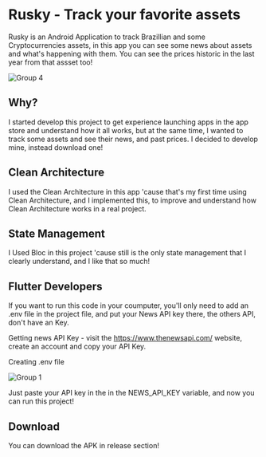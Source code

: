 # Rusky - Track your favorite assets

Rusky is an Android Application to track Brazillian and some Cryptocurrencies assets, in this app you can see some news about assets and what's happening with them. You can see the prices historic in the last year from that assset too!

![Group 4](https://user-images.githubusercontent.com/86686024/209574013-56660122-21ee-4e5d-8b0f-5dcafff0bbd7.png)


## Why?

I started develop this project to get experience launching apps in the app store and understand how it all works, but at the same time, I wanted to track some assets and see their news, and past prices. I decided to develop mine, instead download one!

## Clean Architecture

I used the Clean Architecture in this app 'cause that's my first time using Clean Architecture, and I implemented this, to improve and understand how Clean Architecture works in a real project.

## State Management

I Used Bloc in this project 'cause still is the only state management that I clearly understand, and I like that so much!

## Flutter Developers
If you want to run this code in your coumputer, you'll only need to add an .env file in the project file, and put your News API key there, the others API, don't have an Key. 

Getting news API Key - visit the https://www.thenewsapi.com/ website, create an account and copy your API Key.

Creating .env file 

![Group 1](https://user-images.githubusercontent.com/86686024/209573572-f9fab842-9442-4c75-96df-d8ed160104da.png)

Just paste your API key in the in the NEWS_API_KEY variable, and now you can run this project!


## Download

You can download the APK in release section!




